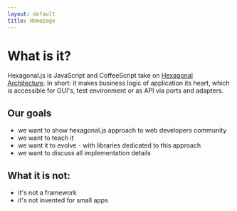 ```yaml
---
layout: default
title: Homepage
---
```

# What is it?

Hexagonal.js is JavaScript and CoffeeScript take on [Hexagonal Architecture](http://alistair.cockburn.us/Hexagonal+architecture). In short: it makes business logic of application its heart, which is accessible for GUI's, test environment or as API via ports and adapters.

## Our goals

* we want to show hexagonal.js approach to web developers community
* we want to teach it
* we want it to evolve - with libraries dedicated to this approach
* we want to discuss all implementation details

## What it is not:
* it's not a framework
* it's not invented for small apps
